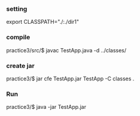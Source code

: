 ### setting
export CLASSPATH="./:./dir1"

### compile
practice3/src/$ javac TestApp.java -d ../classes/

### create jar
practice3/$ jar cfe TestApp.jar TestApp -C classes .

### Run
practice3/$ java -jar TestApp.jar

